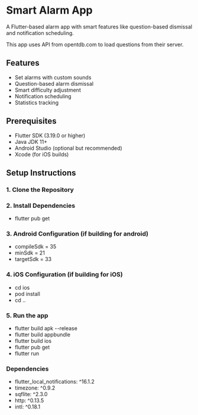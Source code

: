 # Smart Alarm App

A Flutter-based alarm app with smart features like question-based dismissal and notification scheduling. 

This app uses API from opentdb.com to load questions from their server.

## Features
- Set alarms with custom sounds
- Question-based alarm dismissal
- Smart difficulty adjustment
- Notification scheduling
- Statistics tracking

## Prerequisites
- Flutter SDK (3.19.0 or higher)
- Java JDK 11+
- Android Studio (optional but recommended)
- Xcode (for iOS builds)

## Setup Instructions

### 1. Clone the Repository

### 2.  Install Dependencies
-  flutter pub get

### 3. Android Configuration (if building for android)

- compileSdk = 35
- minSdk = 21
- targetSdk = 33

### 4. iOS Configuration (if building for iOS)
- cd ios
- pod install
- cd ..

### 5. Run the app
- flutter build apk --release
- flutter build appbundle
- flutter build ios 
-  flutter pub get
- flutter run

### Dependencies
- flutter_local_notifications: ^16.1.2
- timezone: ^0.9.2
- sqflite: ^2.3.0
- http: ^0.13.5
- intl: ^0.18.1
